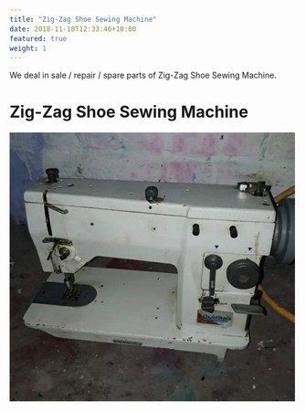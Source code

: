 ```yaml
---
title: "Zig-Zag Shoe Sewing Machine"
date: 2018-11-18T12:33:46+10:00
featured: true
weight: 1
---
```


We deal in sale / repair / spare parts of Zig-Zag Shoe Sewing Machine.

# Zig-Zag Shoe Sewing Machine
![Post-Bed Shoe Upper Sewing Machine](/images/Zig-Zag-Machine.jpg)


